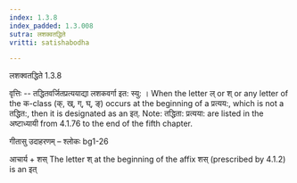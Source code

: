 ```yaml
---
index: 1.3.8
index_padded: 1.3.008
sutra: लशक्वतद्धिते
vritti: satishabodha

---
```

 लशक्वतद्धिते 1.3.8 


वृत्तिः -- तद्धितवर्जितप्रत्ययाद्या लशकवर्गा इत: स्यु: । When the letter ल् or श् or any letter of the क-class (क्, ख्, ग्, घ्, ङ्) occurs at the beginning of a प्रत्यय:, which is not a तद्धित:, then it is designated as an इत्. Note: तद्धिता: प्रत्यया: are listed in the अष्टाध्यायी from 4.1.76 to the end of the fifth chapter. 


गीतासु उदाहरणम् – श्लोकः bg1-26 


आचार्य + शस् The letter श् at the beginning of the affix शस् (prescribed by 4.1.2) is an इत् 